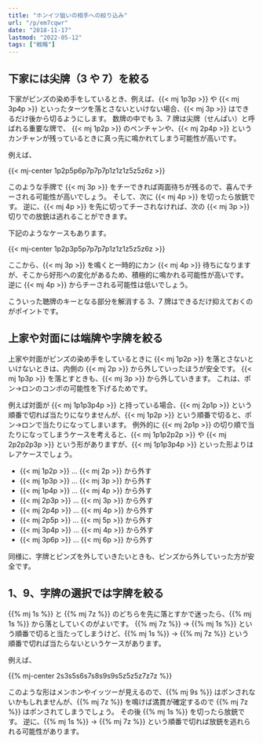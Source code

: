 ```yaml
---
title: "ホンイツ狙いの相手への絞り込み"
url: "/p/em7cqwr"
date: "2018-11-17"
lastmod: "2022-05-12"
tags: ["戦略"]
---
```


下家には尖牌（3 や 7）を絞る
----

下家がピンズの染め手をしているとき、例えば、{{< mj 1p3p >}} や {{< mj 3p4p >}} といったターツを落とさないといけない場合、{{< mj 3p >}} はできるだけ後から切るようにします。
数牌の中でも 3、7 牌は尖牌（せんぱい）と呼ばれる重要な牌で、
{{< mj 1p2p >}} のペンチャンや、{{< mj 2p4p >}} というカンチャンが残っているときに真っ先に鳴かれてしまう可能性が高いです。

例えば、

{{< mj-center 1p2p5p6p7p7p7p1z1z1z5z5z6z >}}

このような手牌で {{< mj 3p >}} をチーできれば両面待ちが残るので、喜んでチーされる可能性が高いでしょう。
そして、次に {{< mj 4p >}} を切ったら放銃です。
逆に、{{< mj 4p >}} を先に切ってチーされなければ、次の {{< mj 3p >}} 切りでの放銃は逃れることができます。

下記のようなケースもあります。

{{< mj-center 1p2p3p5p7p7p7p1z1z1z5z5z6z >}}

ここから、{{< mj 3p >}} を鳴くと一時的にカン {{< mj 4p >}} 待ちになりますが、そこから好形への変化があるため、積極的に鳴かれる可能性が高いです。
逆に {{< mj 4p >}} からチーされる可能性は低いでしょう。

こういった聴牌のキーとなる部分を解消する 3、7 牌はできるだけ抑えておくのがポイントです。


上家や対面には端牌や字牌を絞る
----

上家や対面がピンズの染め手をしているときに {{< mj 1p2p >}} を落とさないといけないときは、内側の {{< mj 2p >}} から外していったほうが安全です。
{{< mj 1p3p >}} を落とすときも、{{< mj 3p >}} から外していきます。
これは、ポン→ロンのコンボの可能性を下げるためです。

例えば対面が {{< mj 1p1p3p4p >}} と持っている場合、{{< mj 2p1p >}} という順番で切れば当たりになりませんが、{{< mj 1p2p >}} という順番で切ると、ポン→ロンで当たりになってしまいます。
例外的に {{< mj 2p1p >}} の切り順で当たりになってしまうケースを考えると、{{< mj 1p1p2p2p >}} や {{< mj 2p2p2p3p >}} という形がありますが、{{< mj 1p1p3p4p >}} といった形よりはレアケースでしょう。

- {{< mj 1p2p >}} ... {{< mj 2p >}} から外す
- {{< mj 1p3p >}} ... {{< mj 3p >}} から外す
- {{< mj 1p4p >}} ... {{< mj 4p >}} から外す
- {{< mj 2p3p >}} ... {{< mj 3p >}} から外す
- {{< mj 2p4p >}} ... {{< mj 4p >}} から外す
- {{< mj 2p5p >}} ... {{< mj 5p >}} から外す
- {{< mj 3p4p >}} ... {{< mj 4p >}} から外す
- {{< mj 3p6p >}} ... {{< mj 6p >}} から外す

同様に、字牌とピンズを外していきたいときも、ピンズから外していった方が安全です。


1、9、字牌の選択では字牌を絞る
----

{{% mj 1s %}} と {{% mj 7z %}} のどちらを先に落とすかで迷ったら、{{% mj 1s %}} から落としていくのがよいです。
{{% mj 7z %}} → {{% mj 1s %}} という順番で切ると当たってしまうけど、{{% mj 1s %}} → {{% mj 7z %}} という順番で切れば当たらないというケースがあります。

例えば、

{{% mj-center 2s3s5s6s7s8s9s9s5z5z5z7z7z %}}

このような形はメンホンやイッツーが見えるので、{{% mj 9s %}} はポンされないかもしれませんが、{{% mj 7z %}} を鳴けば満貫が確定するので {{% mj 7z %}} はポンされてしまうでしょう。
その後 {{% mj 1s %}} を切ったら放銃です。
逆に、{{% mj 1s %}} → {{% mj 7z %}} という順番で切れば放銃を逃れられる可能性があります。

